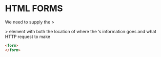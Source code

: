 # HTML FORMS 

We need to supply the ><form>> element with both the location of where the <form>‘s information goes and what HTTP request to make
``` html
<form>
</form>


```